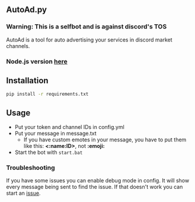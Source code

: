 ## AutoAd.py
### Warning: This is a selfbot and is against discord's TOS

AutoAd is a tool for auto advertising your services in discord market channels.

### Node.js version [here](https://github.com/XtramCZ/auto-advertise-js)

## Installation
```bash
pip install -r requirements.txt
```

## Usage
- Put your token and channel IDs in config.yml
- Put your message in message.txt
  - If you have custom emotes in your message, you have to put them like this: **<:name:ID>**, not **:emoji:**
- Start the bot with `start.bat`

### Troubleshooting
If you have some issues you can enable debug mode in config. It will show every message being sent to find the issue.
If that doesn't work you can start an [issue](https://github.com/XtramCZ/auto-advertise-py/issues).
